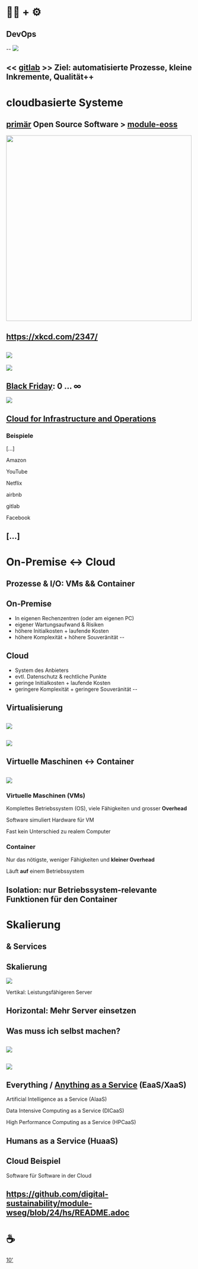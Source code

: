 # 🧑‍💻 + ⚙️
## DevOps

--
![](https://fiverr-res.cloudinary.com/images/q_auto,f_auto/gigs/248728814/original/554dd35b41ef56392d0ababb471da1b8ead892ff/help-with-gitlab-ci-kubernetes-gcp-or-devops-related-work.png)

<< [gitlab](https://twitter.com/pedromscom/status/1065609628216672256?s=61&t=aRiEd6p3AoVew1WYGQ2tpg) >> **Ziel**: automatisierte Prozesse, kleine Inkremente, Qualität++
---
# cloudbasierte Systeme

[primär](https://github.com/todogroup/ospo-career-path/tree/main/OSPO-101/module2#what-are-the-major-open-source-business-models) **Open Source Software** > [module-eoss](https://github.com/digital-sustainability/module-eoss/tree/main?tab=readme-ov-file#inhaltliche-beschreibung)
--
<img src="https://imgs.xkcd.com/comics/dependency_2x.png" height="500px">

https://xkcd.com/2347/
--
![](https://i.imgflip.com/2x3gah.jpg)
--
[![](https://images.unsplash.com/photo-1643042945810-1119948eeabc?ixlib=rb-4.0.3&ixid=M3wxMjA3fDB8MHxwaG90by1wYWdlfHx8fGVufDB8fHx8fA%3D%3D&auto=format&fit=crop&w=800&q=80)](https://unsplash.com/de/fotos/oaeyvk5USJY)

[Black Friday](https://aws.amazon.com/de/blogs/aws/how-aws-powered-amazons-biggest-day-ever/): 0 ... ∞
--
![](https://scaledagileframework.com/wp-content/uploads/2022/11/Cloud_F03.svg)

[Cloud for Infrastructure and Operations](https://scaledagileframework.com/cloud/)
--
### Beispiele

[...]

Amazon

YouTube

Netflix

airbnb

gitlab

Facebook

[...]
---
# On-Premise <-> Cloud

**Prozesse & I/O**: VMs && Container
--
## On-Premise

* In eigenen Rechenzentren (oder am eigenen PC)
* eigener Wartungsaufwand & Risiken
* höhere Initialkosten + laufende Kosten
* höhere Komplexität + höhere Souveränität
--
## Cloud

* System des Anbieters
* evtl. Datenschutz & rechtliche Punkte
* geringe Initialkosten + laufende Kosten
* geringere Komplexität + geringere Souveränität
--
## Virtualisierung

[![](https://i0.wp.com/techsprobe.com/wp-content/uploads/2020/02/macOS-Catalina-10.15-2020-02-24-21-23-37.png?w=1440&ssl=1)](https://techsprobe.com/install-windows-10-on-virtualbox-on-macos-catalina/)
--
[![](https://www.claranet.com/de/sites/all/assets/de/infografik-1_was-sind-container.png)](https://www.claranet.de/blog/wie-funktionieren-docker-container)
--
## Virtuelle Maschinen <-> Container

[![](https://kubernetes.io/images/docs/Container_Evolution.svg)](https://kubernetes.io/docs/concepts/overview/#why-you-need-kubernetes-and-what-can-it-do)
--
### Virtuelle Maschinen (VMs)

Komplettes Betriebssystem (OS), viele Fähigkeiten und grosser **Overhead**

Software simuliert Hardware für VM

Fast kein Unterschied zu realem Computer

### Container

Nur das nötigste, weniger Fähigkeiten und **kleiner Overhead**

Läuft **auf** einem Betriebssystem

Isolation: nur Betriebssystem-relevante Funktionen für den Container
---
# Skalierung

& Services
--
## Skalierung

[![](https://www.cloudzero.com/wp-content/uploads/2023/10/horizontal-vs-vertical-scaling.webp)](https://www.cloudzero.com/blog/horizontal-vs-vertical-scaling/)

Vertikal: Leistungsfähigeren Server

Horizontal: Mehr Server einsetzen
--
## Was muss ich selbst machen?

[![](https://hazelcast.com/wp-content/uploads/2021/12/infrastructure-as-a-service-iaas-800x435-1.png)](https://hazelcast.com/glossary/infrastructure-as-a-service-iaas/)
--
[![](https://steigerlegal.ch/wp-content/uploads/2021/12/new-pizza-as-a-service_001-1200x855.jpeg)](https://steigerlegal.ch/2021/12/29/pizza-as-a-service/)
--
## Everything / [Anything as a Service](https://de.wikipedia.org/wiki/Everything_as_a_Service#Weitere_Ansätze_(Auswahl)) (EaaS/XaaS)

Artificial Intelligence as a Service (AIaaS)

Data Intensive Computing as a Service (DICaaS)

High Performance Computing as a Service (HPCaaS)

Humans as a Service (HuaaS)
--
## Cloud Beispiel

Software für Software in der Cloud

https://github.com/digital-sustainability/module-wseg/blob/24/hs/README.adoc
---
# ☕

[10'](https://youtu.be/DcvtwlM1aIE)